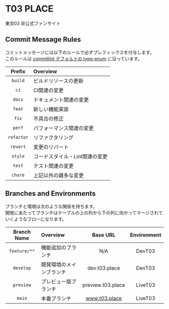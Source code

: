 # T03 PLACE

東京03 非公式ファンサイト

## Commit Message Rules

コミットメッセージには以下のルールで必ずプレフィックスを付与します。  
このルールは [commitlint デフォルトの type-enum](https://github.com/conventional-changelog/commitlint/tree/master/@commitlint/config-conventional#type-enum) に沿っています。

|Prefix|Overview|
|:--:|:--|
|`build`|ビルドリソースの更新|
|`ci`|CI関連の変更|
|`docs`|ドキュメント関連の変更|
|`feat`|新しい機能実装|
|`fix`|不具合の修正|
|`perf`|パフォーマンス関連の変更|
|`refactor`|リファクタリング|
|`revert`|変更のリバート|
|`style`|コードスタイル・Lint関連の変更|
|`test`|テスト関連の変更|
|`chore`|上記以外の雑多な変更|

## Branches and Environments

ブランチと環境は次のような関係を持ちます。  
開発にあたってブランチはテーブルの上の列から下の列に向かってマージされていくようなフローになります。

|Branch Name|Overview|Base URL|Environment|
|:--:|:--|:--:|:--:|
|`feature/**`|機能追加のブランチ|N/A|DevT03|
|`develop`|開発環境のメインブランチ|dev.t03.place|DevT03|
|`preview`|プレビュー版ブランチ|preview.t03.place|LiveT03|
|`main`|本番ブランチ|www.t03.place|LiveT03|
